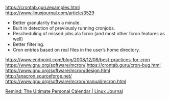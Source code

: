 
https://crontab.guru/examples.html
https://www.linuxjournal.com/article/3529

- Better granularity than a minute.
- Built in detection of previously running cronjobs.
- Rescheduling of missed jobs ala fcron (and most other fcron features as well)
- Better filtering.
- Cron entries based on real files in the user’s home directory.


https://www.endpoint.com/blog/2008/12/08/best-practices-for-cron
https://www.gnu.org/software/mcron/
https://crontab.guru/cron-bug.html
https://www.gnu.org/software/mcron/design.html
http://anacron.sourceforge.net/
https://www.gnu.org/software/mcron/manual/mcron.html


[Remind: The Ultimate Personal Calendar | Linux Journal](https://www.linuxjournal.com/article/3529)
